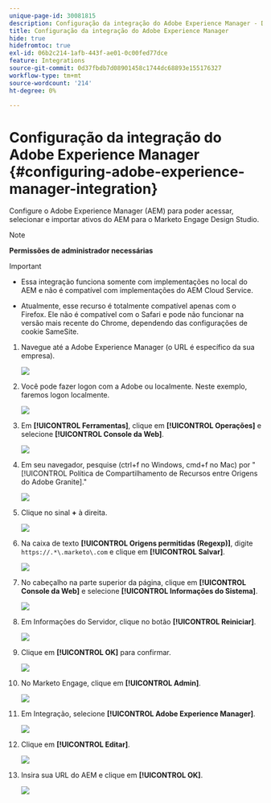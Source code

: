 ```yaml
---
unique-page-id: 30081815
description: Configuração da integração do Adobe Experience Manager - Documentação do Marketo - Documentação do produto
title: Configuração da integração do Adobe Experience Manager
hide: true
hidefromtoc: true
exl-id: 06b2c214-1afb-443f-ae01-0c00fed77dce
feature: Integrations
source-git-commit: 0d37fbdb7d08901458c1744dc68893e155176327
workflow-type: tm+mt
source-wordcount: '214'
ht-degree: 0%

---
```


# Configuração da integração do Adobe Experience Manager {#configuring-adobe-experience-manager-integration}

Configure o Adobe Experience Manager (AEM) para poder acessar, selecionar e importar ativos do AEM para o Marketo Engage Design Studio.

>[!NOTE]
>
>**Permissões de administrador necessárias**

>[!IMPORTANT]
>
>* Essa integração funciona somente com implementações no local do AEM e não é compatível com implementações do AEM Cloud Service.
>
>* Atualmente, esse recurso é totalmente compatível apenas com o Firefox. Ele não é compatível com o Safari e pode não funcionar na versão mais recente do Chrome, dependendo das configurações de cookie SameSite.

1. Navegue até a Adobe Experience Manager (o URL é específico da sua empresa).

   ![](assets/one.png)

1. Você pode fazer logon com a Adobe ou localmente. Neste exemplo, faremos logon localmente.

   ![](assets/two.png)

1. Em **[!UICONTROL Ferramentas]**, clique em **[!UICONTROL Operações]** e selecione **[!UICONTROL Console da Web]**.

   ![](assets/2a.png)

1. Em seu navegador, pesquise (ctrl+f no Windows, cmd+f no Mac) por &quot;[!UICONTROL Política de Compartilhamento de Recursos entre Origens do Adobe Granite].&quot;

   ![](assets/three.png)

1. Clique no sinal **+** à direita.

   ![](assets/four.png)

1. Na caixa de texto **[!UICONTROL Origens permitidas (Regexp)]**, digite `https://.*\.marketo\.com` e clique em **[!UICONTROL Salvar]**.

   ![](assets/five-psd.png)

1. No cabeçalho na parte superior da página, clique em **[!UICONTROL Console da Web]** e selecione **[!UICONTROL Informações do Sistema]**.

   ![](assets/six.png)

1. Em Informações do Servidor, clique no botão **[!UICONTROL Reiniciar]**.

   ![](assets/seven.png)

1. Clique em **[!UICONTROL OK]** para confirmar.

   ![](assets/eight.png)

1. No Marketo Engage, clique em **[!UICONTROL Admin]**.

   ![](assets/nine.png)

1. Em Integração, selecione **[!UICONTROL Adobe Experience Manager]**.

   ![](assets/ten.png)

1. Clique em **[!UICONTROL Editar]**.

   ![](assets/eleven.png)

1. Insira sua URL do AEM e clique em **[!UICONTROL OK]**.

   ![](assets/twelve.png)
